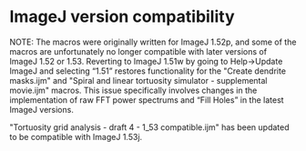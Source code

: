 # ImageJ version compatibility

NOTE: The macros were originally written for ImageJ 1.52p, and some of the macros are unfortunately no longer compatible with later versions of ImageJ 1.52 or 1.53. Reverting to ImageJ 1.51w by going to Help->Update ImageJ and selecting “1.51” restores functionality for the "Create dendrite masks.ijm" and "Spiral and linear tortuosity simulator - supplemental movie.ijm" macros. This issue specifically involves changes in the implementation of raw FFT power spectrums and “Fill Holes” in the latest ImageJ versions.

"Tortuosity grid analysis - draft 4 - 1_53 compatible.ijm" has been updated to be compatible with ImageJ 1.53j.


